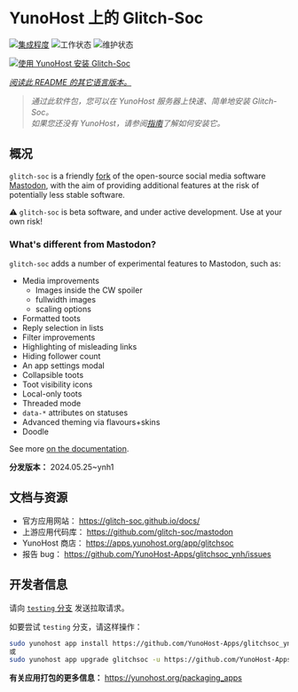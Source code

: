 <!--
注意：此 README 由 <https://github.com/YunoHost/apps/tree/master/tools/readme_generator> 自动生成
请勿手动编辑。
-->

# YunoHost 上的 Glitch-Soc

[![集成程度](https://dash.yunohost.org/integration/glitchsoc.svg)](https://dash.yunohost.org/appci/app/glitchsoc) ![工作状态](https://ci-apps.yunohost.org/ci/badges/glitchsoc.status.svg) ![维护状态](https://ci-apps.yunohost.org/ci/badges/glitchsoc.maintain.svg)

[![使用 YunoHost 安装 Glitch-Soc](https://install-app.yunohost.org/install-with-yunohost.svg)](https://install-app.yunohost.org/?app=glitchsoc)

*[阅读此 README 的其它语言版本。](./ALL_README.md)*

> *通过此软件包，您可以在 YunoHost 服务器上快速、简单地安装 Glitch-Soc。*  
> *如果您还没有 YunoHost，请参阅[指南](https://yunohost.org/install)了解如何安装它。*

## 概况

`glitch-soc` is a friendly [fork](https://en.wikipedia.org/wiki/Fork_(software_development)) of the open-source social media software [Mastodon](https://joinmastodon.org/), with the aim of providing additional features at the risk of potentially less stable software.

⚠️ `glitch-soc` is beta software, and under active development. Use at your own risk!

###  What's different from Mastodon?

`glitch-soc` adds a number of experimental features to Mastodon, such as:

- Media improvements
  - Images inside the CW spoiler
  - fullwidth images
  - scaling options
- Formatted toots
- Reply selection in lists
- Filter improvements
- Highlighting of misleading links
- Hiding follower count
- An app settings modal
- Collapsible toots
- Toot visibility icons
- Local-only toots
- Threaded mode
- `data-*` attributes on statuses
- Advanced theming via flavours+skins
- Doodle

See more [on the documentation](https://glitch-soc.github.io/docs/).


**分发版本：** 2024.05.25~ynh1
## 文档与资源

- 官方应用网站： <https://glitch-soc.github.io/docs/>
- 上游应用代码库： <https://github.com/glitch-soc/mastodon>
- YunoHost 商店： <https://apps.yunohost.org/app/glitchsoc>
- 报告 bug： <https://github.com/YunoHost-Apps/glitchsoc_ynh/issues>

## 开发者信息

请向 [`testing` 分支](https://github.com/YunoHost-Apps/glitchsoc_ynh/tree/testing) 发送拉取请求。

如要尝试 `testing` 分支，请这样操作：

```bash
sudo yunohost app install https://github.com/YunoHost-Apps/glitchsoc_ynh/tree/testing --debug
或
sudo yunohost app upgrade glitchsoc -u https://github.com/YunoHost-Apps/glitchsoc_ynh/tree/testing --debug
```

**有关应用打包的更多信息：** <https://yunohost.org/packaging_apps>
